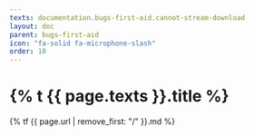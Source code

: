 ```yaml
---
texts: documentation.bugs-first-aid.cannot-stream-download
layout: doc
parent: bugs-first-aid
icon: "fa-solid fa-microphone-slash"
order: 10
---
```


# {% t {{ page.texts }}.title %}

{% tf {{ page.url | remove_first: "/" }}.md %}
